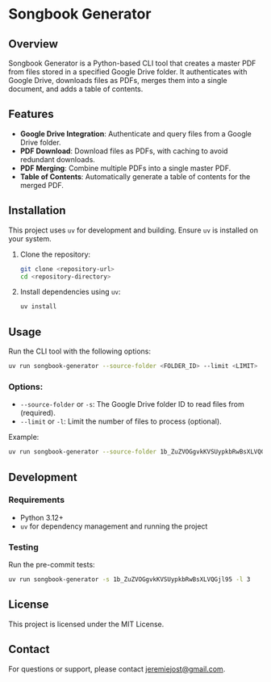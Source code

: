 # Songbook Generator

## Overview

Songbook Generator is a Python-based CLI tool that creates a master PDF from files stored in a specified Google Drive folder. It authenticates with Google Drive, downloads files as PDFs, merges them into a single document, and adds a table of contents.

## Features

- **Google Drive Integration**: Authenticate and query files from a Google Drive folder.
- **PDF Download**: Download files as PDFs, with caching to avoid redundant downloads.
- **PDF Merging**: Combine multiple PDFs into a single master PDF.
- **Table of Contents**: Automatically generate a table of contents for the merged PDF.

## Installation

This project uses `uv` for development and building. Ensure `uv` is installed on your system.

1. Clone the repository:
   ```bash
   git clone <repository-url>
   cd <repository-directory>
   ```

2. Install dependencies using `uv`:
   ```bash
   uv install
   ```

## Usage

Run the CLI tool with the following options:

```bash
uv run songbook-generator --source-folder <FOLDER_ID> --limit <LIMIT>
```

### Options:
- `--source-folder` or `-s`: The Google Drive folder ID to read files from (required).
- `--limit` or `-l`: Limit the number of files to process (optional).

Example:

```bash
uv run songbook-generator --source-folder 1b_ZuZVOGgvkKVSUypkbRwBsXLVQGjl95 --limit 3
```

## Development

### Requirements
- Python 3.12+
- `uv` for dependency management and running the project

### Testing
Run the pre-commit tests:
```bash
uv run songbook-generator -s 1b_ZuZVOGgvkKVSUypkbRwBsXLVQGjl95 -l 3
```

## License

This project is licensed under the MIT License.

## Contact

For questions or support, please contact [jeremiejost@gmail.com](mailto:jeremiejost@gmail.com).
